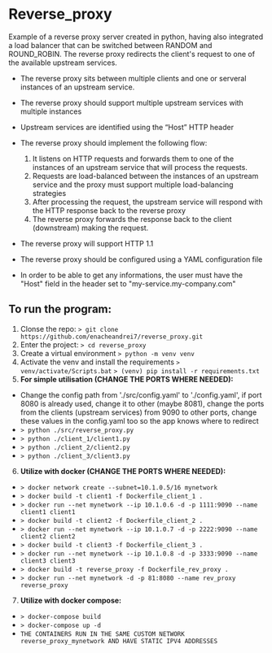 # Reverse_proxy
Example of a reverse proxy server created in python, having also integrated a load balancer that can be switched between RANDOM and ROUND_ROBIN.
The reverse proxy redirects the client's request to one of the available upstream services.

* The reverse proxy sits between multiple clients and one or serveral instances of an upstream service.
* The reverse proxy should support multiple upstream services with multiple instances
* Upstream services are identified using the “Host” HTTP header
* The reverse proxy should implement the following flow:

    1. It listens on HTTP requests and forwards them to one of the instances of an upstream service that will process the requests.
    2. Requests are load-balanced between the instances of an upstream service and the proxy must support multiple load-balancing strategies
    3. After processing the request, the upstream service will respond with the HTTP response back to the reverse proxy
    4. The reverse proxy forwards the response back to the client (downstream) making the request.

* The reverse proxy will support HTTP 1.1
* The reverse proxy should be configured using a YAML configuration file
* In order to be able to get any informations, the user must have the "Host" field in the header set to "my-service.my-company.com"

## To run the program:

1. Clonse the repo:
  `> git clone https://github.com/enacheandrei7/reverse_proxy.git`
2. Enter the project:
  `> cd reverse_proxy`
3. Create a virtual environment
  `> python -m venv venv`
4. Activate the venv and install the requirements
  `> venv/activate/Scripts.bat`
  `> (venv) pip install -r requirements.txt`
5. **For simple utilisation (CHANGE THE PORTS WHERE NEEDED):**
  - Change the config path from './src/config.yaml' to './config.yaml', if port 8080 is already used, change it to other
    (maybe 8081), change the ports from the clients (upstream services) from 9090 to other ports, change these values 
    in the config.yaml too so the app knows where to redirect
  - `> python ./src/reverse_proxy.py`
  - `> python ./client_1/client1.py`
  - `> python ./client_2/client2.py`
  - `> python ./client_3/client3.py`
6. **Utilize with docker (CHANGE THE PORTS WHERE NEEDED):**
  - `> docker network create --subnet=10.1.0.5/16 mynetwork`
  - `> docker build -t client1 -f Dockerfile_client_1 .`
  - `> docker run --net mynetwork --ip 10.1.0.6 -d -p 1111:9090 --name client1 client1`
  - `> docker build -t client2 -f Dockerfile_client_2 .`
  - `> docker run --net mynetwork --ip 10.1.0.7 -d -p 2222:9090 --name client2 client2`
  - `> docker build -t client3 -f Dockerfile_client_3 .`
  - `> docker run --net mynetwork --ip 10.1.0.8 -d -p 3333:9090 --name client3 client3`
  - `> docker build -t reverse_proxy -f Dockerfile_rev_proxy .`
  - `> docker run --net mynetwork -d -p 81:8080 --name rev_proxy reverse_proxy`
7. **Utilize with docker compose:**
  - `> docker-compose build`
  - `> docker-compose up -d`
  - `THE CONTAINERS RUN IN THE SAME CUSTOM NETWORK reverse_proxy_mynetwork AND HAVE STATIC IPV4 ADDRESSES`
